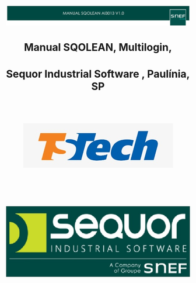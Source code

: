 
![Welcome to Opensource.com](./images/manual_sqolean.jpg)

<div style="text-align: center;">

# Manual SQOLEAN, Multilogin,
# Sequor Industrial Software , Paulínia, SP

</div>



<!--This site was created using [**Docsify**](https://docsify.js.org), which is an open source documentation site generator, and imported in GitHub page. This site was created for [**Opensource.com**](https://opensource.com) demo.-->
<br><br><br>
<div style="text-align:center"><img src="./images/ts_tech_logo.jpg"></div>
<br><br><br><br><br><br>
<div style="text-align:center"><img src="./images/Sequor_Snef_1.2.jpg"></div>
